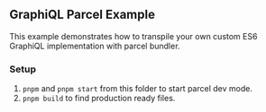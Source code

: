 ## GraphiQL Parcel Example

This example demonstrates how to transpile your own custom ES6 GraphiQL
implementation with parcel bundler.

### Setup

1. `pnpm` and `pnpm start` from this folder to start parcel dev mode.
1. `pnpm build` to find production ready files.
